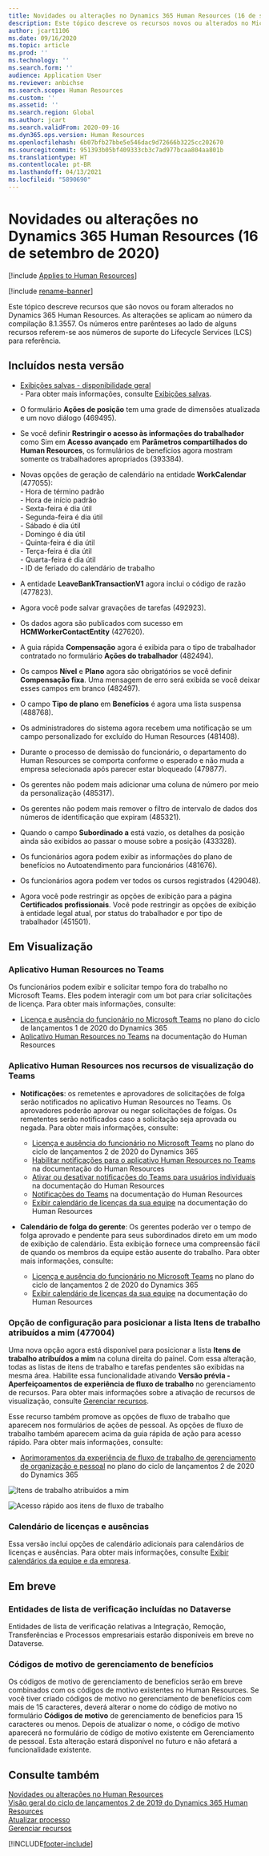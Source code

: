```yaml
---
title: Novidades ou alterações no Dynamics 365 Human Resources (16 de setembro de 2020)
description: Este tópico descreve os recursos novos ou alterados no Microsoft Dynamics 365 Human Resources para 16 de setembro de 2020.
author: jcart1106
ms.date: 09/16/2020
ms.topic: article
ms.prod: ''
ms.technology: ''
ms.search.form: ''
audience: Application User
ms.reviewer: anbichse
ms.search.scope: Human Resources
ms.custom: ''
ms.assetid: ''
ms.search.region: Global
ms.author: jcart
ms.search.validFrom: 2020-09-16
ms.dyn365.ops.version: Human Resources
ms.openlocfilehash: 6b07bfb27bbe5e546dac9d72666b3225cc202670
ms.sourcegitcommit: 951393b05bf409333cb3c7ad977bcaa804aa801b
ms.translationtype: HT
ms.contentlocale: pt-BR
ms.lasthandoff: 04/13/2021
ms.locfileid: "5890690"
---
```

# <a name="whats-new-or-changed-in-dynamics-365-human-resources-september-16-2020"></a>Novidades ou alterações no Dynamics 365 Human Resources (16 de setembro de 2020)

[!include [Applies to Human Resources](../includes/applies-to-hr.md)]

[!include [rename-banner](~/includes/cc-data-platform-banner.md)]

Este tópico descreve recursos que são novos ou foram alterados no Dynamics 365 Human Resources. As alterações se aplicam ao número da compilação 8.1.3557. Os números entre parênteses ao lado de alguns recursos referem-se aos números de suporte do Lifecycle Services (LCS) para referência.

## <a name="included-in-this-release"></a>Incluídos nesta versão

-  [Exibições salvas - disponibilidade geral](/dynamics365-release-plan/2020wave2/finance-operations/finance-operations-crossapp-capabilities/saved-views--general-availability)<br>- Para obter mais informações, consulte [Exibições salvas](../fin-ops-core/fin-ops/get-started/saved-views.md). 

- O formulário **Ações de posição** tem uma grade de dimensões atualizada e um novo diálogo (469495).

- Se você definir **Restringir o acesso às informações do trabalhador** como Sim em **Acesso avançado** em **Parâmetros compartilhados do Human Resources**, os formulários de benefícios agora mostram somente os trabalhadores apropriados (393384).

- Novas opções de geração de calendário na entidade **WorkCalendar** (477055):<br>- Hora de término padrão<br>- Hora de início padrão<br>- Sexta-feira é dia útil<br>- Segunda-feira é dia útil<br>- Sábado é dia útil<br>- Domingo é dia útil<br>- Quinta-feira é dia útil<br>- Terça-feira é dia útil<br>- Quarta-feira é dia útil<br>- ID de feriado do calendário de trabalho

- A entidade **LeaveBankTransactionV1** agora inclui o código de razão (477823).

- Agora você pode salvar gravações de tarefas (492923).

- Os dados agora são publicados com sucesso em **HCMWorkerContactEntity** (427620).

- A guia rápida **Compensação** agora é exibida para o tipo de trabalhador contratado no formulário **Ações do trabalhador** (482494).

- Os campos **Nível** e **Plano** agora são obrigatórios se você definir **Compensação fixa**. Uma mensagem de erro será exibida se você deixar esses campos em branco (482497).

- O campo **Tipo de plano** em **Benefícios** é agora uma lista suspensa (488768).

- Os administradores do sistema agora recebem uma notificação se um campo personalizado for excluído do Human Resources (481408).

- Durante o processo de demissão do funcionário, o departamento do Human Resources se comporta conforme o esperado e não muda a empresa selecionada após parecer estar bloqueado (479877). 

- Os gerentes não podem mais adicionar uma coluna de número por meio da personalização (485317).

- Os gerentes não podem mais remover o filtro de intervalo de dados dos números de identificação que expiram (485321).

- Quando o campo **Subordinado a** está vazio, os detalhes da posição ainda são exibidos ao passar o mouse sobre a posição (433328).

- Os funcionários agora podem exibir as informações do plano de benefícios no Autoatendimento para funcionários (481676).

- Os funcionários agora podem ver todos os cursos registrados (429048).

- Agora você pode restringir as opções de exibição para a página **Certificados profissionais**. Você pode restringir as opções de exibição à entidade legal atual, por status do trabalhador e por tipo de trabalhador (451501). 


## <a name="in-preview"></a>Em Visualização

### <a name="human-resources-app-in-teams"></a>Aplicativo Human Resources no Teams

Os funcionários podem exibir e solicitar tempo fora do trabalho no Microsoft Teams. Eles podem interagir com um bot para criar solicitações de licença. Para obter mais informações, consulte:

- [Licença e ausência do funcionário no Microsoft Teams](/dynamics365-release-plan/2020wave1/dynamics365-human-resources/employee-leave-absence-experience-teams) no plano do ciclo de lançamentos 1 de 2020 do Dynamics 365
- [Aplicativo Human Resources no Teams](./hr-admin-teams-leave-app.md) na documentação do Human Resources

### <a name="human-resources-app-in-teams-preview-features"></a>Aplicativo Human Resources nos recursos de visualização do Teams
 
-  **Notificações**: os remetentes e aprovadores de solicitações de folga serão notificados no aplicativo Human Resources no Teams. Os aprovadores poderão aprovar ou negar solicitações de folgas. Os remetentes serão notificados caso a solicitação seja aprovada ou negada. Para obter mais informações, consulte:
   - [Licença e ausência do funcionário no Microsoft Teams](/dynamics365-release-plan/2020wave2/human-resources/dynamics365-human-resources/employee-leave-absence-experience-teams) no plano do ciclo de lançamentos 2 de 2020 do Dynamics 365
   - [Habilitar notificações para o aplicativo Human Resources no Teams](./hr-admin-teams-leave-app.md#enable-notifications-for-the-human-resources-app-in-teams) na documentação do Human Resources
   - [Ativar ou desativar notificações do Teams para usuários individuais](./hr-admin-teams-leave-app.md#turn-teams-notifications-on-or-off-for-individual-users) na documentação do Human Resources
   - [Notificações do Teams](./hr-teams-leave-app.md#respond-to-teams-notifications) na documentação do Human Resources
   - [Exibir calendário de licenças da sua equipe](./hr-teams-leave-app.md#view-your-teams-leave-calendar) na documentação do Human Resources
 
- **Calendário de folga do gerente**: Os gerentes poderão ver o tempo de folga aprovado e pendente para seus subordinados direto em um modo de exibição de calendário. Esta exibição fornece uma compreensão fácil de quando os membros da equipe estão ausente do trabalho. Para obter mais informações, consulte:
   - [Licença e ausência do funcionário no Microsoft Teams](/dynamics365-release-plan/2020wave2/human-resources/dynamics365-human-resources/employee-leave-absence-experience-teams) no plano do ciclo de lançamentos 2 de 2020 do Dynamics 365
   - [Exibir calendário de licenças da sua equipe](./hr-teams-leave-app.md#view-your-teams-leave-calendar) na documentação do Human Resources

### <a name="configuration-option-to-position-work-items-assigned-to-me-list-477004"></a>Opção de configuração para posicionar a lista Itens de trabalho atribuídos a mim (477004)

Uma nova opção agora está disponível para posicionar a lista **Itens de trabalho atribuídos a mim** na coluna direita do painel. Com essa alteração, todas as listas de itens de trabalho e tarefas pendentes são exibidas na mesma área. Habilite essa funcionalidade ativando **Versão prévia - Aperfeiçoamentos de experiência de fluxo de trabalho** no gerenciamento de recursos. Para obter mais informações sobre a ativação de recursos de visualização, consulte [Gerenciar recursos](hr-admin-manage-features.md).

Esse recurso também promove as opções de fluxo de trabalho que aparecem nos formulários de ações de pessoal. As opções de fluxo de trabalho também aparecem acima da guia rápida de ação para acesso rápido. Para obter mais informações, consulte: 

- [Aprimoramentos da experiência de fluxo de trabalho de gerenciamento de organização e pessoal](/dynamics365-release-plan/2020wave2/human-resources/dynamics365-human-resources/organization-personnel-management-workflow-experience-enhancements) no plano do ciclo de lançamentos 2 de 2020 do Dynamics 365

![Itens de trabalho atribuídos a mim](./media/hr-workflow-work-items-assigned-to-me.png)

![Acesso rápido aos itens de fluxo de trabalho](./media/hr-workflow-quick-access.png)

### <a name="leave-and-absence-calendar"></a>Calendário de licenças e ausências

Essa versão inclui opções de calendário adicionais para calendários de licenças e ausências. Para obter mais informações, consulte [Exibir calendários da equipe e da empresa](./hr-employee-self-service-calendar.md).

## <a name="coming-soon"></a>Em breve

### <a name="checklist-entities-included-in-dataverse"></a>Entidades de lista de verificação incluídas no Dataverse

Entidades de lista de verificação relativas a Integração, Remoção, Transferências e Processos empresariais estarão disponíveis em breve no Dataverse.

### <a name="benefits-management-reason-codes"></a>Códigos de motivo de gerenciamento de benefícios

Os códigos de motivo de gerenciamento de benefícios serão em breve combinados com os códigos de motivo existentes no Human Resources. Se você tiver criado códigos de motivo no gerenciamento de benefícios com mais de 15 caracteres, deverá alterar o nome do código de motivo no formulário **Códigos de motivo** de gerenciamento de benefícios para 15 caracteres ou menos. Depois de atualizar o nome, o código de motivo aparecerá no formulário de código de motivo existente em Gerenciamento de pessoal. Esta alteração estará disponível no futuro e não afetará a funcionalidade existente.

## <a name="see-also"></a>Consulte também

[Novidades ou alterações no Human Resources](hr-admin-whats-new.md)</br>
[Visão geral do ciclo de lançamentos 2 de 2019 do Dynamics 365 Human Resources](/dynamics365-release-plan/2019wave2/dynamics365-human-resources/)</br>
[Atualizar processo](hr-admin-setup-update-process.md)</br>
[Gerenciar recursos](hr-admin-manage-features.md)


[!INCLUDE[footer-include](../includes/footer-banner.md)]
